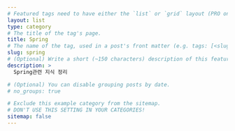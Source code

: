```yaml
---
# Featured tags need to have either the `list` or `grid` layout (PRO only).
layout: list
type: category
# The title of the tag's page.
title: Spring
# The name of the tag, used in a post's front matter (e.g. tags: [<slug>]).
slug: spring
# (Optional) Write a short (~150 characters) description of this featured tag.
description: >
  Spring관련 지식 정리

# (Optional) You can disable grouping posts by date.
# no_groups: true

# Exclude this example category from the sitemap.
# DON'T USE THIS SETTING IN YOUR CATEGORIES!
sitemap: false
---
```

